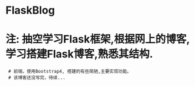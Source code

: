 # FlaskBlog

# 注: 抽空学习Flask框架,根据网上的博客,学习搭建Flask博客,熟悉其结构.
     # 前端，使用Bootstrap4, 搭建的有些简陋,主要实现功能。
     # 该博客还没写完，待续...
    
      

